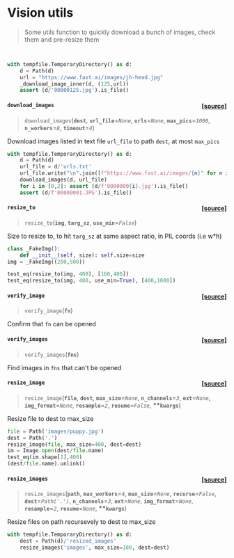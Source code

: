 # Vision utils
> Some utils function to quickly download a bunch of images, check them and pre-resize them


```python

```

```python

```

```python
with tempfile.TemporaryDirectory() as d:
    d = Path(d)
    url = "https://www.fast.ai/images/jh-head.jpg"
    _download_image_inner(d, (125,url))
    assert (d/'00000125.jpg').is_file()
```


<h4 id="download_images" class="doc_header"><code>download_images</code><a href="https://github.com/fastai/fastai/tree/master/fastai/vision/utils.py#L19" class="source_link" style="float:right">[source]</a></h4>

> <code>download_images</code>(**`dest`**, **`url_file`**=*`None`*, **`urls`**=*`None`*, **`max_pics`**=*`1000`*, **`n_workers`**=*`8`*, **`timeout`**=*`4`*)

Download images listed in text file `url_file` to path `dest`, at most `max_pics`


```python
with tempfile.TemporaryDirectory() as d:
    d = Path(d)
    url_file = d/'urls.txt'
    url_file.write("\n".join([f"https://www.fast.ai/images/{n}" for n in "jh-head.jpg thomas.JPG sg-head".split()]))
    download_images(d, url_file)
    for i in [0,2]: assert (d/f'0000000{i}.jpg').is_file()
    assert (d/f'00000001.JPG').is_file()
```






<h4 id="resize_to" class="doc_header"><code>resize_to</code><a href="https://github.com/fastai/fastai/tree/master/fastai/vision/utils.py#L27" class="source_link" style="float:right">[source]</a></h4>

> <code>resize_to</code>(**`img`**, **`targ_sz`**, **`use_min`**=*`False`*)

Size to resize to, to hit `targ_sz` at same aspect ratio, in PIL coords (i.e w*h)


```python
class _FakeImg():
    def __init__(self, size): self.size=size
img = _FakeImg((200,500))

test_eq(resize_to(img, 400), [160,400])
test_eq(resize_to(img, 400, use_min=True), [400,1000])
```


<h4 id="verify_image" class="doc_header"><code>verify_image</code><a href="https://github.com/fastai/fastai/tree/master/fastai/vision/utils.py#L35" class="source_link" style="float:right">[source]</a></h4>

> <code>verify_image</code>(**`fn`**)

Confirm that `fn` can be opened



<h4 id="verify_images" class="doc_header"><code>verify_images</code><a href="https://github.com/fastai/fastai/tree/master/fastai/vision/utils.py#L45" class="source_link" style="float:right">[source]</a></h4>

> <code>verify_images</code>(**`fns`**)

Find images in `fns` that can't be opened



<h4 id="resize_image" class="doc_header"><code>resize_image</code><a href="https://github.com/fastai/fastai/tree/master/fastai/vision/utils.py#L50" class="source_link" style="float:right">[source]</a></h4>

> <code>resize_image</code>(**`file`**, **`dest`**, **`max_size`**=*`None`*, **`n_channels`**=*`3`*, **`ext`**=*`None`*, **`img_format`**=*`None`*, **`resample`**=*`2`*, **`resume`**=*`False`*, **\*\*`kwargs`**)

Resize file to dest to max_size


```python
file = Path('images/puppy.jpg')
dest = Path('.')
resize_image(file, max_size=400, dest=dest)
im = Image.open(dest/file.name)
test_eq(im.shape[1],400)
(dest/file.name).unlink()
```


<h4 id="resize_images" class="doc_header"><code>resize_images</code><a href="https://github.com/fastai/fastai/tree/master/fastai/vision/utils.py#L69" class="source_link" style="float:right">[source]</a></h4>

> <code>resize_images</code>(**`path`**, **`max_workers`**=*`4`*, **`max_size`**=*`None`*, **`recurse`**=*`False`*, **`dest`**=*`Path('.')`*, **`n_channels`**=*`3`*, **`ext`**=*`None`*, **`img_format`**=*`None`*, **`resample`**=*`2`*, **`resume`**=*`None`*, **\*\*`kwargs`**)

Resize files on path recursevely to dest to max_size


```python
with tempfile.TemporaryDirectory() as d:
    dest = Path(d)/'resized_images'
    resize_images('images', max_size=100, dest=dest)
```




